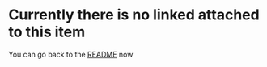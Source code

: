 # Currently there is no linked attached to this item
You can go back to the [README](./README.md) now